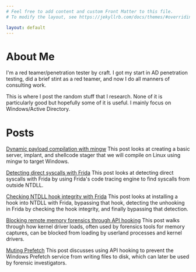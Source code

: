 ```yaml
---
# Feel free to add content and custom Front Matter to this file.
# To modify the layout, see https://jekyllrb.com/docs/themes/#overriding-theme-defaults

layout: default
---
```


# About Me
I'm a red teamer/penetration tester by craft. I got my start in AD penetration testing, did a brief stint as a red teamer, and now I do all manners of consulting work.

This is where I post the random stuff that I research. None of it is particularly good but hopefully some of it is useful. I mainly focus on Windows/Active Directory.

# Posts

[Dynamic payload compilation with mingw](https://passthehashbrowns.github.io/dynamic-payload-compilation-with-mingw)
This post looks at creating a basic server, implant, and shellcode stager that we will compile on Linux using mingw to target Windows. 

[Detecting direct syscalls with Frida](https://passthehashbrowns.github.io/detecting-direct-syscalls-with-frida)
This post looks at detecting direct syscalls with Frida by using Frida's code tracing engine to find syscalls from outside NTDLL.

[Checking NTDLL hook integrity with Frida](https://passthehashbrowns.github.io/hook-integrity-checks)
This post looks at installing a hook into NTDLL with Frida, bypassing that hook, detecting the unhooking in Frida by checking the hook integrity, and finally bypassing that detection.

[Blocking remote memory forensics through API hooking](https://passthehashbrowns.github.io/blocking-remote-memory-forensics)
This post walks through how kernel driver loads, often used by forensics tools for memory captures, can be blocked from loading by userland processes and kernel drivers.

[Muting Prefetch](https://passthehashbrowns.github.io/muting-prefetch/)
This post discusses using API hooking to prevent the Windows Prefetch service from writing files to disk, which can later be used by forensic investigators.



